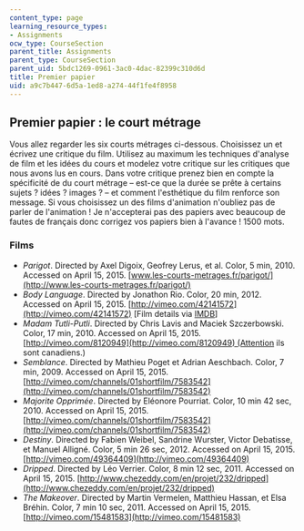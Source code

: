 ```yaml
---
content_type: page
learning_resource_types:
- Assignments
ocw_type: CourseSection
parent_title: Assignments
parent_type: CourseSection
parent_uid: 5bdc1269-0961-3ac0-4dac-82399c310d6d
title: Premier papier
uid: a9c7b447-6d5a-1ed8-a274-44f1fe4f8958
---
```


Premier papier : le court métrage
---------------------------------

Vous allez regarder les six courts métrages ci-dessous. Choisissez un et écrivez une critique du film. Utilisez au maximum les techniques d'analyse de film et les idées du cours et modelez votre critique sur les critiques que nous avons lus en cours. Dans votre critique prenez bien en compte la spécificité de du court métrage – est-ce que la durée se prête à certains sujets ? idées ? images ? – et comment l'esthétique du film renforce son message. Si vous choisissez un des films d'animation n'oubliez pas de parler de l'animation ! Je n'accepterai pas des papiers avec beaucoup de fautes de français donc corrigez vos papiers bien à l'avance ! 1500 mots.

### Films

*   _Parigot_. Directed by Axel Digoix, Geofrey Lerus, et al. Color, 5 min, 2010. Accessed on April 15, 2015. [www.les-courts-metrages.fr/parigot/](http://www.les-courts-metrages.fr/parigot/)
*   _Body Language_. Directed by Jonathon Rio. Color, 20 min, 2012. Accessed on April 15, 2015. [http://vimeo.com/42141572](http://vimeo.com/42141572) \[Film details via [IMDB](http://www.imdb.com/title/tt2395161/)\]
*   _Madam Tutli-Putli_. Directed by Chris Lavis and Maciek Szczerbowski. Color, 17 min, 2010. Accessed on April 15, 2015. [http://vimeo.com/8120949](http://vimeo.com/8120949) (Attention ils sont canadiens.)
*   _Semblance_. Directed by Mathieu Poget et Adrian Aeschbach. Color, 7 min, 2009. Accessed on April 15, 2015. [http://vimeo.com/channels/01shortfilm/7583542](http://vimeo.com/channels/01shortfilm/7583542)
*   _Majorite Opprimée_. Directed by Eléonore Pourriat. Color, 10 min 42 sec, 2010. Accessed on April 15, 2015. [http://vimeo.com/channels/01shortfilm/7583542](http://vimeo.com/channels/01shortfilm/7583542)
*   _Destiny_. Directed by Fabien Weibel, Sandrine Wurster, Victor Debatisse, et Manuel Alligné. Color, 5 min 26 sec, 2012. Accessed on April 15, 2015. [http://vimeo.com/49364409](http://vimeo.com/49364409)
*   _Dripped_. Directed by Léo Verrier. Color, 8 min 12 sec, 2011. Accessed on April 15, 2015. [http://www.chezeddy.com/en/projet/232/dripped](http://www.chezeddy.com/en/projet/232/dripped)
*   _The Makeover_. Directed by Martin Vermelen, Matthieu Hassan, et Elsa Bréhin. Color, 7 min 10 sec, 2011. Accessed on April 15, 2015. [http://vimeo.com/15481583](http://vimeo.com/15481583)
